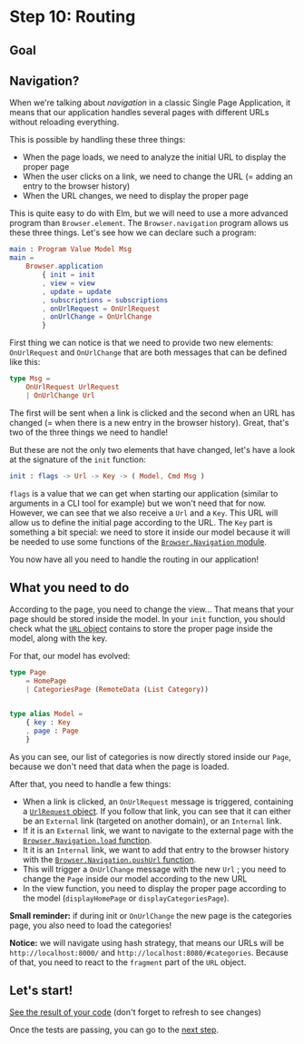 # Step 10: Routing

## Goal


## Navigation?

When we're talking about *navigation* in a classic Single Page Application, it means that our application handles several pages with different URLs without reloading everything. 

This is possible by handling these three things:

 - When the page loads, we need to analyze the initial URL to display the proper page
 - When the user clicks on a link, we need to change the URL (= adding an entry to the browser history)
 - When the URL changes, we need to display the proper page
 
This is quite easy to do with Elm, but we will need to use a more advanced program than `Browser.element`. The `Browser.navigation` program allows us these three things. Let's see how we can declare such a program:


```elm
main : Program Value Model Msg
main = 
    Browser.application 
        { init = init
        , view = view
        , update = update
        , subscriptions = subscriptions
        , onUrlRequest = OnUrlRequest
        , onUrlChange = OnUrlChange
        }
```

First thing we can notice is that we need to provide two new elements: `OnUrlRequest` and `OnUrlChange` that are both messages that can be defined like this:

```elm
type Msg =
    OnUrlRequest UrlRequest
    | OnUrlChange Url
```

The first will be sent when a link is clicked and the second when an URL has changed (= when there is a new entry in the browser history). Great, that's two of the three things we need to handle! 

But these are not the only two elements that have changed, let's have a look at the signature of the `init` function:

```elm
init : flags -> Url -> Key -> ( Model, Cmd Msg )
```

`flags` is a value that we can get when starting our application (similar to arguments in a CLI tool for example) but we won't need that for now. However, we can see that we also receive a `Url` and a `Key`. This URL will allow us to define the initial page according to the URL. 
The `Key` part is something a bit special: we need to store it inside our model because it will be needed to use some functions of the [`Browser.Navigation` module](https://package.elm-lang.org/packages/elm/browser/latest/Browser-Navigation).

You now have all you need to handle the routing in our application!

## What you need to do

According to the page, you need to change the view... That means that your page should be stored inside the model. In your `init` function, you should check what the [`URL` object](https://package.elm-lang.org/packages/elm/url/latest/Url#Url) contains to store the proper page inside the model, along with the key.

For that, our model has evolved:

```elm
type Page
    = HomePage
    | CategoriesPage (RemoteData (List Category))


type alias Model =
    { key : Key
    , page : Page
    }
```

As you can see, our list of categories is now directly stored inside our `Page`, because we don't need that data when the page is loaded.

After that, you need to handle a few things:

 - When a link is clicked, an `OnUrlRequest` message is triggered, containing a [`UrlRequest` object](https://package.elm-lang.org/packages/elm/browser/latest/Browser#UrlRequest). If you follow that link, you can see that it can either be an `External` link (targeted on another domain), or an `Internal` link.
 - If it is an `External` link, we want to navigate to the external page with the [`Browser.Navigation.load` function](https://package.elm-lang.org/packages/elm/browser/latest/Browser-Navigation#load).
 - It it is an `Internal` link, we want to add that entry to the browser history with the [`Browser.Navigation.pushUrl` function](https://package.elm-lang.org/packages/elm/browser/latest/Browser-Navigation#pushUrl).
 - This  will trigger a `OnUrlChange` message with the new `Url` ; you need to change the `Page` inside our model according to the new URL
 - In the view function, you need to display the proper page according to the model (`displayHomePage` or `displayCategoriesPage`). 
 
__Small reminder:__ if during init or `OnUrlChange` the new page is the categories page, you also need to load the categories!

__Notice:__ we will navigate using hash strategy, that means our URLs will be `http://localhost:8000/` and `http://localhost:8080/#categories`. Because of that, you need to react to the `fragment` part of the `URL` object.

## Let's start!

[See the result of your code](./Routing.elm) (don't forget to refresh to see changes)

Once the tests are passing, you can go to the [next step](../Step11).







